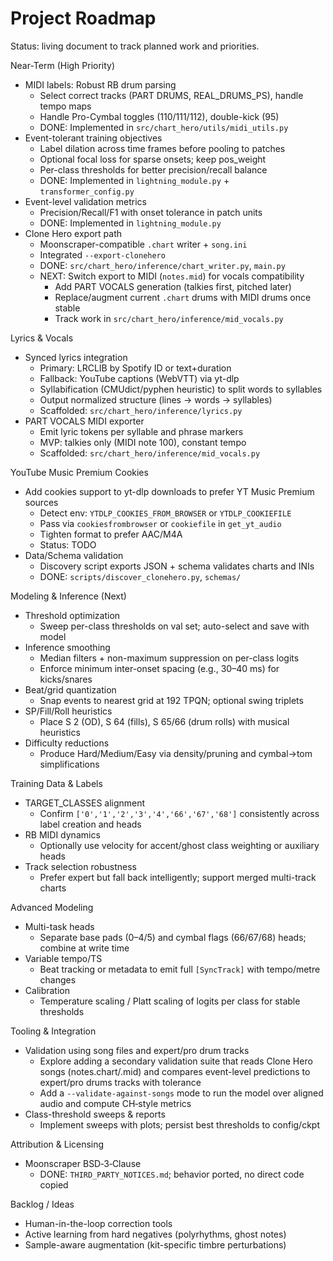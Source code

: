 Project Roadmap
===============

Status: living document to track planned work and priorities.

Near-Term (High Priority)
- MIDI labels: Robust RB drum parsing
  - Select correct tracks (PART DRUMS, REAL_DRUMS_PS), handle tempo maps
  - Handle Pro-Cymbal toggles (110/111/112), double-kick (95)
  - DONE: Implemented in `src/chart_hero/utils/midi_utils.py`
- Event-tolerant training objectives
  - Label dilation across time frames before pooling to patches
  - Optional focal loss for sparse onsets; keep pos_weight
  - Per-class thresholds for better precision/recall balance
  - DONE: Implemented in `lightning_module.py` + `transformer_config.py`
- Event-level validation metrics
  - Precision/Recall/F1 with onset tolerance in patch units
  - DONE: Implemented in `lightning_module.py`
- Clone Hero export path
  - Moonscraper-compatible `.chart` writer + `song.ini`
  - Integrated `--export-clonehero`
  - DONE: `src/chart_hero/inference/chart_writer.py`, `main.py`
  - NEXT: Switch export to MIDI (`notes.mid`) for vocals compatibility
    - Add PART VOCALS generation (talkies first, pitched later)
    - Replace/augment current `.chart` drums with MIDI drums once stable
    - Track work in `src/chart_hero/inference/mid_vocals.py`

Lyrics & Vocals
- Synced lyrics integration
  - Primary: LRCLIB by Spotify ID or text+duration
  - Fallback: YouTube captions (WebVTT) via yt-dlp
  - Syllabification (CMUdict/pyphen heuristic) to split words to syllables
  - Output normalized structure (lines → words → syllables)
  - Scaffolded: `src/chart_hero/inference/lyrics.py`
- PART VOCALS MIDI exporter
  - Emit lyric tokens per syllable and phrase markers
  - MVP: talkies only (MIDI note 100), constant tempo
  - Scaffolded: `src/chart_hero/inference/mid_vocals.py`

YouTube Music Premium Cookies
- Add cookies support to yt-dlp downloads to prefer YT Music Premium sources
  - Detect env: `YTDLP_COOKIES_FROM_BROWSER` or `YTDLP_COOKIEFILE`
  - Pass via `cookiesfrombrowser` or `cookiefile` in `get_yt_audio`
  - Tighten format to prefer AAC/M4A
  - Status: TODO
- Data/Schema validation
  - Discovery script exports JSON + schema validates charts and INIs
  - DONE: `scripts/discover_clonehero.py`, `schemas/`

Modeling & Inference (Next)
- Threshold optimization
  - Sweep per-class thresholds on val set; auto-select and save with model
- Inference smoothing
  - Median filters + non-maximum suppression on per-class logits
  - Enforce minimum inter-onset spacing (e.g., 30–40 ms) for kicks/snares
- Beat/grid quantization
  - Snap events to nearest grid at 192 TPQN; optional swing triplets
- SP/Fill/Roll heuristics
  - Place S 2 (OD), S 64 (fills), S 65/66 (drum rolls) with musical heuristics
- Difficulty reductions
  - Produce Hard/Medium/Easy via density/pruning and cymbal→tom simplifications

Training Data & Labels
- TARGET_CLASSES alignment
  - Confirm `['0','1','2','3','4','66','67','68']` consistently across label creation and heads
- RB MIDI dynamics
  - Optionally use velocity for accent/ghost class weighting or auxiliary heads
- Track selection robustness
  - Prefer expert but fall back intelligently; support merged multi-track charts

Advanced Modeling
- Multi-task heads
  - Separate base pads (0–4/5) and cymbal flags (66/67/68) heads; combine at write time
- Variable tempo/TS
  - Beat tracking or metadata to emit full `[SyncTrack]` with tempo/metre changes
- Calibration
  - Temperature scaling / Platt scaling of logits per class for stable thresholds

Tooling & Integration
- Validation using song files and expert/pro drum tracks
  - Explore adding a secondary validation suite that reads Clone Hero songs (notes.chart/.mid) and compares event-level predictions to expert/pro drums tracks with tolerance
  - Add a `--validate-against-songs` mode to run the model over aligned audio and compute CH‑style metrics
- Class-threshold sweeps & reports
  - Implement sweeps with plots; persist best thresholds to config/ckpt

Attribution & Licensing
- Moonscraper BSD‑3‑Clause
  - DONE: `THIRD_PARTY_NOTICES.md`; behavior ported, no direct code copied

Backlog / Ideas
- Human-in-the-loop correction tools
- Active learning from hard negatives (polyrhythms, ghost notes)
- Sample-aware augmentation (kit-specific timbre perturbations)
